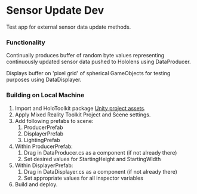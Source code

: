 # Sensor Update Dev
Test app for external sensor data update methods.

### Functionality
Continually produces buffer of random byte values representing continuously updated sensor data pushed to Hololens using DataProducer.

Displays buffer on 'pixel grid' of spherical GameObjects for testing purposes using DataDisplayer.

### Building on Local Machine
1. Import and HoloToolkit package [Unity project assets](https://github.com/VUSE-Hololens/assets/tree/master/SensorUpdateDev).
2. Apply Mixed Reality Toolkit Project and Scene settings.
3. Add following prefabs to scene:
	1. ProducerPrefab
	2. DisplayerPrefab
	3. LightingPrefab
4. Within ProducerPrefab:
	1. Drag in DataProducer.cs as a component (if not already there)
	2. Set desired values for StartingHeight and StartingWidth
5. Within DisplayerPrefab:
	1. Drag in DataDisplayer.cs as a component (if not already there)
	2. Set appropriate values for all inspector variables
6. Build and deploy.